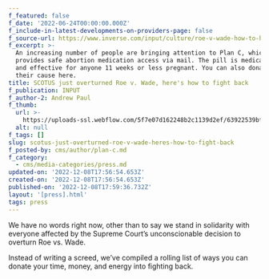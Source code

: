 ```yaml
---
f_featured: false
f_date: '2022-06-24T00:00:00.000Z'
f_include-in-latest-developments-on-providers-page: false
f_source-url: https://www.inverse.com/input/culture/roe-v-wade-how-to-help-scotus
f_excerpt: >-
  An increasing number of people are bringing attention to Plan C, which
  provides safe abortion medication access via mail. The pill is medically safe
  and effective for anyone 11 weeks or less pregnant. You can also donate to
  their cause here.
title: SCOTUS just overturned Roe v. Wade, here's how to fight back
f_publication: INPUT
f_author-2: Andrew Paul
f_thumb:
  url: >-
    https://uploads-ssl.webflow.com/5f7e07d162248b2c1139d2ef/63922539bf746b9a37f125ef_4138e869-26fb-41ff-8daa-89795a1bf917-getty-1404674453.jpeg
  alt: null
f_tags: []
slug: scotus-just-overturned-roe-v-wade-heres-how-to-fight-back
f_posted-by: cms/author/plan-c.md
f_category:
  - cms/media-categories/press.md
updated-on: '2022-12-08T17:56:54.653Z'
created-on: '2022-12-08T17:56:54.653Z'
published-on: '2022-12-08T17:59:36.732Z'
layout: '[press].html'
tags: press
---
```


We have no words right now, other than to say we stand in solidarity with everyone affected by the Supreme Court’s unconscionable decision to overturn Roe vs. Wade.

Instead of writing a screed, we’ve compiled a rolling list of ways you can donate your time, money, and energy into fighting back.
